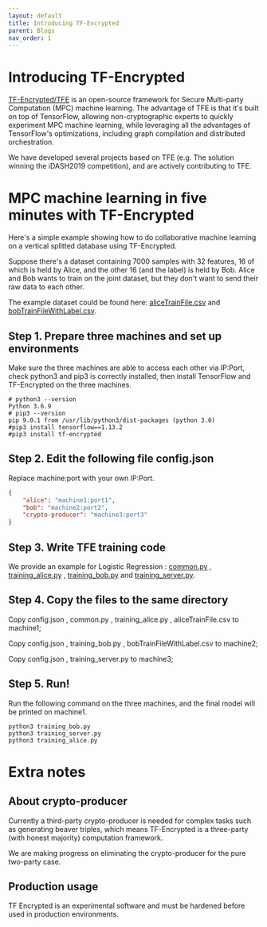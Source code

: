 ```yaml
---
layout: default
title: Introducing TF-Encrypted
parent: Blogs
nav_order: 1
---
```


# Introducing TF-Encrypted

[TF-Encrypted/TFE](https://tf-encrypted.io/) is an open-source framework for Secure Multi-party Computation (MPC) machine learning. The advantage of TFE is that it's built on top of TensorFlow, allowing non-cryptographic experts to quickly experiment MPC machine learning, while leveraging all the advantages of TensorFlow's optimizations, including graph compilation and distributed orchestration. 

We have developed several projects based on TFE (e.g. The solution winning the iDASH2019 competition), and are actively contributing to TFE.

# MPC machine learning in five minutes with TF-Encrypted

Here's a simple example showing how to do collaborative machine learning on a vertical splitted database using TF-Encrypted. 

Suppose there's a dataset containing 7000 samples with 32 features, 16 of which is held by Alice, and the other 16 (and the label) is held by Bob. Alice and Bob wants to train on the joint dataset, but they don't want to send their raw data to each other.

The example dataset could be found here: [aliceTrainFile.csv](https://raw.githubusercontent.com/Alibaba-Gemini-Lab/tf-encrypted/master/examples/logistic/aliceTrainFile.csv)  and [bobTrainFileWithLabel.csv](https://raw.githubusercontent.com/Alibaba-Gemini-Lab/tf-encrypted/master/examples/logistic/bobTrainFileWithLabel.csv).

## Step 1. Prepare three machines and set up environments

Make sure the three machines are able to access each other via IP:Port, check python3 and pip3 is correctly installed, then install TensorFlow and TF-Encrypted on the three machines.

```shell
# python3 --version
Python 3.6.9
# pip3 --version
pip 9.0.1 from /usr/lib/python3/dist-packages (python 3.6)
#pip3 install tensorflow==1.13.2
#pip3 install tf-encrypted
```


## Step 2. Edit the following file config.json

Replace machine:port with your own IP:Port.

```json
{
    "alice": "machine1:port1",
    "bob": "machine2:port2",
    "crypto-producer": "machine3:port3"
}
```

## Step 3. Write TFE training code
We provide an example for Logistic Regression :  [common.py](https://raw.githubusercontent.com/Alibaba-Gemini-Lab/tf-encrypted/master/examples/logistic/common.py) , [training_alice.py](https://raw.githubusercontent.com/Alibaba-Gemini-Lab/tf-encrypted/master/examples/logistic/training_alice.py) , [training_bob.py](https://raw.githubusercontent.com/Alibaba-Gemini-Lab/tf-encrypted/master/examples/logistic/training_bob.py)  and [training_server.py](https://raw.githubusercontent.com/Alibaba-Gemini-Lab/tf-encrypted/master/examples/logistic/training_server.py). 

## Step 4. Copy the files to the same directory

Copy config.json , common.py , training_alice.py , aliceTrainFile.csv to  machine1; 

Copy config.json ,  training_bob.py , bobTrainFileWithLabel.csv to machine2;

Copy config.json ,  training_server.py to machine3;

## Step 5. Run!

Run the following command on the three machines, and the final model will be printed on machine1. 
```shell
python3 training_bob.py
python3 training_server.py
python3 training_alice.py
```

# Extra notes

## About crypto-producer
Currently a third-party crypto-producer is needed for complex tasks such as generating beaver triples, which means TF-Encrypted is a three-party (with honest majority) computation framework. 

We are making progress on eliminating the crypto-producer for the pure two-party case.

## Production usage
TF Encrypted is an experimental software and must be hardened before used in production environments.  
